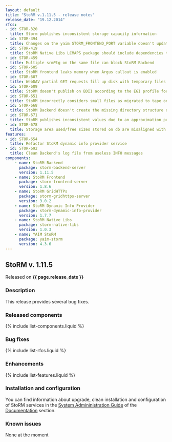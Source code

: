 ```yaml
---
layout: default
title: "StoRM v.1.11.5 - release notes"
release_date: "19.12.2014"
rfcs:
- id: STOR-320
  title: Storm publishes inconsistent storage capacity information
- id: STOR-394
  title: Changes on the yaim STORM_FRONTEND_PORT variable doesn't update Frontend's configuration file
- id: STOR-419
  title: StoRM Native Libs LCMAPS package should include dependencies to the needed lcmaps plugins
- id: STOR-459
  title: Multiple srmPtg on the same file can block StoRM Backend
- id: STOR-605
  title: StoRM frontend leaks memory when Argus callout is enabled
- id: STOR-607
  title: WebDAV partial GET requests fill up disk with temporary files
- id: STOR-609
  title: StoRM doesn't publish on BDII according to the EGI profile for GLUE 2.0
- id: STOR-651
  title: StoRM incorrectly considers small files as migrated to tape on GPFS 3.5
- id: STOR-668
  title: StoRM Backend doesn't create the missing directory structure of a SURL in case of a srmPrepareToPut with directory.automatic-creation enabled
- id: STOR-671
  title: StoRM publishes inconsistent values due to an approximation problem
- id: STOR-678
  title: Storage area used/free sizes stored on db are misaligned with real values
features:
- id: STOR-654
  title: Refactor StoRM dynamic info provider service
- id: STOR-692
  title: Clean Backend's log file from useless INFO messages
components:
    - name: StoRM Backend
      package: storm-backend-server
      version: 1.11.5
    - name: StoRM Frontend
      package: storm-frontend-server
      version: 1.8.6
    - name: StoRM GridHTTPs
      package: storm-gridhttps-server
      version: 3.0.2
    - name: StoRM Dynamic Info Provider
      package: storm-dynamic-info-provider
      version: 1.7.7
    - name: StoRM Native Libs
      package: storm-native-libs
      version: 1.0.3
    - name: YAIM StoRM
      package: yaim-storm
      version: 4.3.6
---
```


## StoRM v. 1.11.5

Released on **{{ page.release_date }}**

### Description

This release provides several bug fixes.
  
### Released components

{% include list-components.liquid %}

### Bug fixes

{% include list-rfcs.liquid %}

### Enhancements

{% include list-features.liquid %}

### Installation and configuration

You can find information about upgrade, clean installation and configuration of StoRM services in the [System Admininistration Guide][storm-sysadmin-guide] of the [Documentation][storm-documentation] section.

### Known issues

None at the moment

[storm-documentation]: {{site.baseurl}}/documentation.html
[storm-sysadmin-guide]: {{site.baseurl}}/documentation/sysadmin-guide/1.11.5

